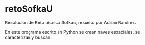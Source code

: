 # retoSofkaU

Resolución de Reto técnico  Sofkau, resuelto por Adrian Ramirez.

En este programa escrito en Python se crean naves espaciales, se caracterizan y buscan.
